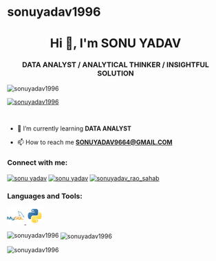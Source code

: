 # sonuyadav1996
<h1 align="center">Hi 👋, I'm SONU YADAV</h1>
<h3 align="center">DATA ANALYST / ANALYTICAL THINKER / INSIGHTFUL SOLUTION</h3>

<p align="left"> <img src="https://komarev.com/ghpvc/?username=sonuyadav1996&label=Profile%20views&color=0e75b6&style=flat" alt="sonuyadav1996" /> </p>

<p align="left"> <a href="https://github.com/ryo-ma/github-profile-trophy"><img src="https://github-profile-trophy.vercel.app/?username=sonuyadav1996" alt="sonuyadav1996" /></a> </p>

<p align="left"> <a href="https://twitter.com/" target="blank"><img src="https://img.shields.io/twitter/follow/?logo=twitter&style=for-the-badge" alt="" /></a> </p>

- 🌱 I’m currently learning **DATA ANALYST**

- 📫 How to reach me **SONUYADAV9664@GMAIL.COM**

<h3 align="left">Connect with me:</h3>
<p align="left">
<a href="https://linkedin.com/in/sonu yadav" target="blank"><img align="center" src="https://raw.githubusercontent.com/rahuldkjain/github-profile-readme-generator/master/src/images/icons/Social/linked-in-alt.svg" alt="sonu yadav" height="30" width="40" /></a>
<a href="https://fb.com/sonu yadav" target="blank"><img align="center" src="https://raw.githubusercontent.com/rahuldkjain/github-profile-readme-generator/master/src/images/icons/Social/facebook.svg" alt="sonu yadav" height="30" width="40" /></a>
<a href="https://instagram.com/sonuyadav_rao_sahab" target="blank"><img align="center" src="https://raw.githubusercontent.com/rahuldkjain/github-profile-readme-generator/master/src/images/icons/Social/instagram.svg" alt="sonuyadav_rao_sahab" height="30" width="40" /></a>
</p>

<h3 align="left">Languages and Tools:</h3>
<p align="left"> <a href="https://www.mysql.com/" target="_blank" rel="noreferrer"> <img src="https://raw.githubusercontent.com/devicons/devicon/master/icons/mysql/mysql-original-wordmark.svg" alt="mysql" width="40" height="40"/> </a> <a href="https://www.python.org" target="_blank" rel="noreferrer"> <img src="https://raw.githubusercontent.com/devicons/devicon/master/icons/python/python-original.svg" alt="python" width="40" height="40"/> </a> </p>

<p><img align="left" src="https://github-readme-stats.vercel.app/api/top-langs?username=sonuyadav1996&show_icons=true&locale=en&layout=compact" alt="sonuyadav1996" /></p>

<p>&nbsp;<img align="center" src="https://github-readme-stats.vercel.app/api?username=sonuyadav1996&show_icons=true&locale=en" alt="sonuyadav1996" /></p>

<p><img align="center" src="https://github-readme-streak-stats.herokuapp.com/?user=sonuyadav1996&" alt="sonuyadav1996" /></p>
